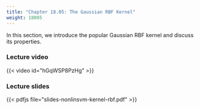 ```yaml
---
title: "Chapter 18.05: The Gaussian RBF Kernel"
weight: 18005
---
```

In this section, we introduce the popular Gaussian RBF kernel and discuss its properties. 

<!--more-->

### Lecture video

{{< video id="hGqWSP8PzHg" >}}

### Lecture slides

{{< pdfjs file="slides-nonlinsvm-kernel-rbf.pdf" >}}
